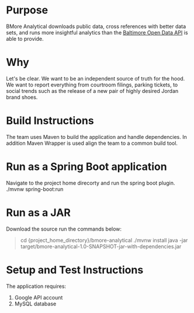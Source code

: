 # Purpose
BMore Analytical downloads public data, cross references with better data sets, and runs more insightful analytics than the [Baltimore Open Data API](https://data.baltimorecity.gov/) is able to provide.

# Why 
Let's be clear. We want to be an independent source of truth for the hood. We want to report everything from courtroom filings, parking tickets, to social trends such as the release of a new pair of highly desired Jordan brand shoes.

# Build Instructions
The team uses Maven to build the application and handle dependencies. In addition Maven Wrapper is used align the team to a common build tool.

# Run as a Spring Boot application
Navigate to the project home direcorty and run the spring boot plugin.
./mvnw spring-boot:run

# Run as a JAR
Download the source run the commands below:
> cd {project_home_directory}/bmore-analytical
> ./mvnw install 
> java -jar target/bmore-analytical-1.0-SNAPSHOT-jar-with-dependencies.jar

# Setup and Test Instructions
The application requires:
1) Google API account
2) MySQL database 

